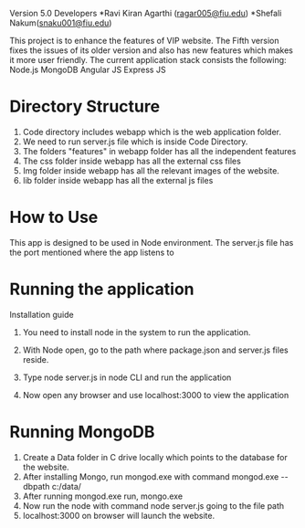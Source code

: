 Version 5.0 Developers
*Ravi Kiran Agarthi (ragar005@fiu.edu)
*Shefali Nakum(snaku001@fiu.edu)
 
This project is to enhance the features of VIP website. The Fifth version fixes the issues of its older version and also has new features which makes it more user friendly.
The current application stack consists the following:
Node.js
MongoDB
Angular JS
Express JS

# Directory Structure
1. Code directory includes webapp which is the web application folder.
2. We need to run server.js file which is inside Code Directory.
3. The folders "features" in webapp folder has all the independent features
4. The css folder inside webapp has all the external css files
5. Img folder inside webapp has all the relevant images of the website.
6. lib folder inside webapp has all the external js files
 
# How to Use
This app is designed to be used in Node environment. The server.js file has the port mentioned where the app listens to
 
# Running the application
Installation guide
1. You need to install node in the system to run the application.

2. With Node open, go to the path where package.json and server.js files reside.

3. Type node server.js in node CLI and run the application

4. Now open any browser and use localhost:3000 to view the application

# Running MongoDB

1. Create a Data folder in C drive locally which points to the database for the website.
2. After installing Mongo, run mongod.exe with command mongod.exe --dbpath c:/data/
3. After running mongod.exe run, mongo.exe
4. Now run the node with command node server.js going to the file path 
5. localhost:3000 on browser will launch the website.
